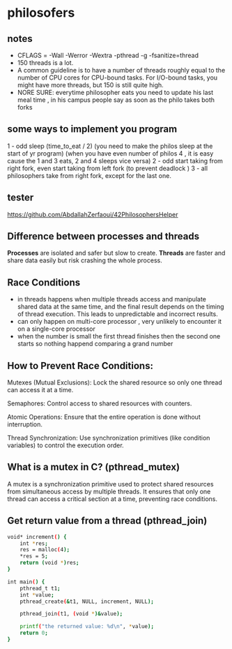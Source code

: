 # philosofers

## notes
- CFLAGS = -Wall -Werror -Wextra -pthread -g -fsanitize=thread
- 150 threads is a lot.
- A common guideline is to have a number of threads roughly equal to the number of CPU cores for CPU-bound tasks. For I/O-bound tasks, you might have more threads, but 150 is still quite high.
- NORE SURE: everytime philosopher eats you need to update his last meal time , in his campus people say as soon as the philo takes both forks

## some ways to implement you program
1 - odd sleep (time_to_eat / 2) (you need to make the philos sleep at the start of yr program) (when you have even number of philos 4 , it is easy cause the 1 and 3 eats, 2 and 4 sleeps vice versa)
2 - odd start taking from right fork, even start taking from left fork (to prevent deadlock )
3 - all philosophers take from right fork, except for the last one.
## tester
https://github.com/AbdallahZerfaoui/42PhilosophersHelper

## Difference between processes and threads
**Processes** are isolated and safer but slow to create.
**Threads** are faster and share data easily but risk crashing the whole process.

## Race Conditions
- in threads happens when multiple threads access and manipulate shared data at the same time, and the final result depends on the timing of thread execution. This leads to unpredictable and incorrect results.
- can only happen on multi-core processor , very unlikely to encounter it on a single-core processor
- when the number is small the first thread finishes then the second one starts so nothing happend comparing a grand number

## How to Prevent Race Conditions:
Mutexes (Mutual Exclusions): Lock the shared resource so only one thread can access it at a time.

Semaphores: Control access to shared resources with counters.

Atomic Operations: Ensure that the entire operation is done without interruption.

Thread Synchronization: Use synchronization primitives (like condition variables) to control the execution order.

## What is a mutex in C? (pthread_mutex)
A mutex  is a synchronization primitive used to protect shared resources from simultaneous access by multiple threads. It ensures that only one thread can access a critical section at a time, preventing race conditions.

## Get return value from a thread (pthread_join)
```bash
void* increment() {
	int *res;
	res = malloc(4);
	*res = 5;
    return (void *)res;
}

int main() {
    pthread_t t1;
	int *value;
	pthread_create(&t1, NULL, increment, NULL);

	pthread_join(t1, (void *)&value);

    printf("the returned value: %d\n", *value);
    return 0;
}
```
